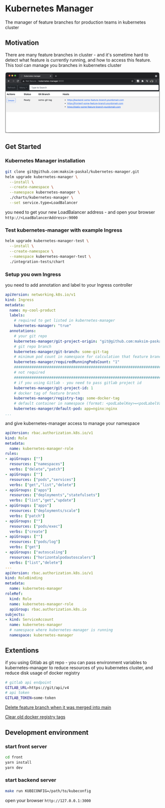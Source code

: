 # Kubernetes Manager

The manager of feature branches for production teams in kubernetes cluster

## Motivation

There are many feature branches in cluster - and it's sometime hard to detect what feature is currently running, and how to access this feature. This tool can manage you branches in kubernetes cluster

![kubernetes-manager-gui](https://raw.githubusercontent.com/maksim-paskal/artwork/master/kubernetes-manager-gui.png)

## Get Started

### Kubernetes Manager installation

```bash
git clone git@github.com:maksim-paskal/kubernetes-manager.git
helm upgrade kubernetes-manager \
  --install \
  --create-namespace \
  --namespace kubernetes-manager \
  ./charts/kubernetes-manager \
  --set service.type=LoadBalancer
```

you need to get your new LoadBalancer address - and open your browser `http://<LoadBalancerAddress>:9000`

### Test kubernetes-manager with example Ingress

```bash
helm upgrade kubernetes-manager-test \
  --install \
  --create-namespace \
  --namespace kubernetes-manager-test \
  ./integration-tests/chart
```

### Setup you own Ingress

you need to add annotation and label to your Ingress controller

```yaml
apiVersion: networking.k8s.io/v1
kind: Ingress
metadata:
  name: my-cool-product
  labels:
    # required to get listed in kubernetes-manager
    kubernetes-manager: "true"
  annotations:
    # your git repo
    kubernetes-manager/git-project-origin: "git@github.com:maksim-paskal/kubernetes-manager.git"
    # git repo branch
    kubernetes-manager/git-branch: some-git-tag
    # minimum pod count in namespace for calculation that feature branch is running
    kubernetes-manager/requiredRunningPodsCount: "1"
    ################################################################################
    # not required 
    ################################################################################
    # if you using Gitlab - you need to pass gitlab project id
    kubernetes-manager/git-project-id: 1
    # docker tag of feature branch
    kubernetes-manager/registry-tag: some-docker-tag
    # default container in namespace (format: <podLabelKey>=<podLabelValue>:<containerName>)
    kubernetes-manager/default-pod: app=nginx:nginx
...
```

and give kubernetes-manager access to manage your namespace

```yaml
apiVersion: rbac.authorization.k8s.io/v1
kind: Role
metadata:
  name: kubernetes-manager-role
rules:
- apiGroups: [""]
  resources: ["namespaces"]
  verbs: ["delete","patch"]
- apiGroups: [""]
  resources: ["pods","services"]
  verbs: ["get","list","delete"]
- apiGroups: ["apps"]
  resources: ["deployments","statefulsets"]
  verbs: ["list","get","update"]
- apiGroups: ["apps"]
  resources: ["deployments/scale"]
  verbs: ["patch"]
- apiGroups: [""]
  resources: ["pods/exec"]
  verbs: ["create"]
- apiGroups: [""]
  resources: ["pods/log"]
  verbs: ["get"]
- apiGroups: ["autoscaling"]
  resources: ["horizontalpodautoscalers"]
  verbs: ["list","delete"]
---
apiVersion: rbac.authorization.k8s.io/v1
kind: RoleBinding
metadata:
  name: kubernetes-manager
roleRef:
  kind: Role
  name: kubernetes-manager-role
  apiGroup: rbac.authorization.k8s.io
subjects:
- kind: ServiceAccount
  name: kubernetes-manager
  # namespace where kubernetes-manager is running
  namespace: kubernetes-manager
```

## Extentions

if you using Gitlab as git repo - you can pass environment variables to kubernetes-manager to reduce resources of you kubernetes cluster, and reduce disk usage of docker registry

```bash
# gitlab api endpoint
GITLAB_URL=https://git/api/v4
# api token
GITLAB_TOKEN=some-token
```

[Delete feature branch when it was merged into main](pkg/batch/README.md)

[Clear old docker registry tags](pkg/cleanoldtags/README.md)

## Development environment

### start front server

```bash
cd front
yarn install
yarn dev
```

### start backend server

```bash
make run KUBECONFIG=/path/to/kubeconfig
```

open your browser `http://127.0.0.1:3000`